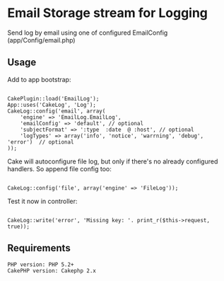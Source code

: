 # Email Storage stream for Logging 

Send log by email using one of configured EmailConfig (app/Config/email.php)

## Usage

Add to app bootstrap:

<pre><code>
CakePlugin::load('EmailLog');
App::uses('CakeLog', 'Log');
CakeLog::config('email', array(
	'engine' => 'EmailLog.EmailLog', 
	'emailConfig' => 'default', // optional
	'subjectFormat' => ':type  :date  @ :host', // optional
	'logTypes' => array('info', 'notice', 'warrning', 'debug', 'error')  // optional
));
</code></pre>

Cake will autoconfigure file log, but only if there's no already configured handlers. So append file config too:

<pre><code>
CakeLog::config('file', array('engine' => 'FileLog'));
</code></pre>

Test it now in controller:

<pre><code>
CakeLog::write('error', 'Missing key: '. print_r($this->request, true));
</code></pre>

## Requirements

    PHP version: PHP 5.2+
    CakePHP version: Cakephp 2.x
